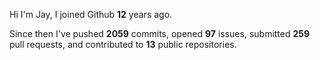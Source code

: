 Hi I'm Jay, I joined Github **12** years ago.

Since then I've pushed **2059** commits, opened **97** issues, submitted **259** pull requests, and contributed to **13** public repositories.

